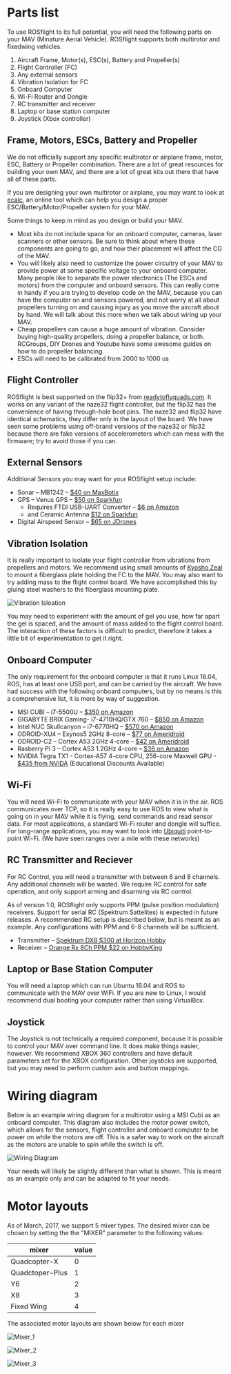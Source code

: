 # Parts list

To use ROSflight to its full potential, you will need the following parts on your MAV (Minature Aerial Vehicle).  ROSflight supports both multirotor and fixedwing vehicles.

1. Aircraft Frame, Motor(s), ESC(s), Battery and Propeller(s)
2. Flight Controller (FC)
3. Any external sensors
4. Vibration Isolation for FC
5. Onboard Computer
6. Wi-Fi Router and Dongle
7. RC transmitter and receiver
8. Laptop or base station computer
9. Joystick (Xbox controller)

## Frame, Motors, ESCs, Battery and Propeller

We do not officially support any specific multirotor or airplane frame, motor, ESC, Battery or Propeller combination.  There are a lot of great resources for building your own MAV, and there are a lot of great kits out there that have all of these parts.

If you are designing your own multirotor or airplane, you may want to look at [ecalc](https://www.ecalc.ch/), an online tool which can help you design a proper ESC/Battery/Motor/Propeller system for your MAV.

Some things to keep in mind as you design or build your MAV.

* Most kits do not include space for an onboard computer, cameras, laser scanners or other sensors.  Be sure to think about where these components are going to go, and how their placement will affect the CG of the MAV.
* You will likely also need to customize the power circuitry of your MAV to provide power at some specific voltage to your onboard computer.  Many people like to separate the power electronics (The ESCs and motors) from the computer and onboard sensors.  This can really come in handy if you are trying to develop code on the MAV, because you can have the computer on and sensors powered, and not worry at all about propellers turning on and causing injury as you move the aircraft about by hand.  We will talk about this more when we talk about wiring up your MAV.
* Cheap propellers can cause a huge amount of vibration.  Consider buying high-quality propellers, doing a propeller balance, or both.  RCGroups, DIY Drones and Youtube have some awesome guides on how to do propeller balancing.
* ESCs will need to be calibrated from 2000 to 1000 us


## Flight Controller

ROSflight is best supported on the flip32+ from [readytoflyquads.com](http://www.readytoflyquads.com/the-flip32-187).  It works on any variant of the naze32 flight controller, but the flip32 has the convenience of having through-hole boot pins.  The naze32 and flip32 have identical schematics, they differ only in the layout of the board. We have seen some problems using off-brand versions of the naze32 or flip32 because there are fake versions of accelerometers which can mess with the firmware; try to avoid those if you can.

## External Sensors

Additional Sensors you may want for your ROSflight setup include:

* Sonar – MB1242 – [$40 on MaxBotix](http://www.maxbotix.com/Ultrasonic_Sensors/MB1242.htm)
* GPS – Venus GPS – [$50 on Sparkfun](https://www.sparkfun.com/products/11058)
    - Requires FTDI USB-UART Converter – [$6 on Amazon](https://www.amazon.com/Blue3D-Ft232rl-Serial-Adapter-Arduino/dp/B012YUANZK/ref=sr_1_9?ie=UTF8&qid=1490068223&sr=8-9&keywords=FTDI+USB+converter)
    - and Ceramic Antenna [$12 on Sparkfun](https://www.sparkfun.com/products/177)
* Digital Airspeed Sensor – [$65 on JDrones](http://store.jdrones.com/digital_airspeed_sensor_p/senair02kit.html)


## Vibration Isolation

It is really important to isolate your flight controller from vibrations from propellers and motors.  We recommend using small amounts of [Kyosho Zeal](https://www.amazon.com/Kyosho-Z8006-Vibration-Absorption-Sheet/dp/B002U2GS2K/ref=sr_1_1?ie=UTF8&qid=1490068378&sr=8-1&keywords=kyosho+zeal) to mount a fiberglass plate holding the FC to the MAV.  You may also want to try adding mass to the flight control board.  We have accomplished this by gluing steel washers to the fiberglass mounting plate.

![Vibration Isloation](images/vibration_isolation.png)  

You may need to experiment with the amount of gel you use, how far apart the gel is spaced, and the amount of mass added to the flight control board.  The interaction of these factors is difficult to predict, therefore it takes a little bit of experimentation to get it right.

## Onboard Computer

The only requirement for the onboard computer is that it runs Linux 16.04, ROS, has at least one USB port, and can be carried by the aircraft.  We have had success with the following onboard computers, but by no means is this a comprehensive list, it is more by way of suggestion.

* MSI CUBI – i7-5500U – [$350 on Amazon](https://www.amazon.com/MSI-Intel-Support-Barebones-Cubi-028BUS/dp/B011Q6BBMW/ref=sr_1_6?s=electronics&ie=UTF8&qid=1490068829&sr=1-6&keywords=i7+NUC)
* GIGABYTE BRIX Gaming- i7-4710HQ/GTX 760 – [$850 on Amazon](https://www.amazon.com/dp/B00OJZVGFU/ref=cm_sw_su_dp)
* Intel NUC Skullcanyon – i7-6770HQ – [$570 on Amazon](https://www.amazon.com/dp/B01DJ9XS52/ref=cm_sw_su_dp)
* ODROID-XU4 – Exynos5 2GHz 8-core – [$77 on Ameridroid](http://ameridroid.com/products/odroid-xu4)
* ODROID-C2 – Cortex A53 2GHz 4-core – [$42 on Ameridroid](http://ameridroid.com/products/odroid-c2)
* Rasberry Pi 3 – Cortex A53 1.2GHz 4-core – [$36 on Amazon](https://www.amazon.com/dp/B01CD5VC92/ref=cm_sw_su_dp)
* NVIDIA Tegra TX1 - Cortex-A57 4-core CPU, 256-core Maxwell GPU - [$435 from NVIDA](http://www.nvidia.com/object/embedded-systems-dev-kits-modules.html) (Educational Discounts Available)

## Wi-Fi

You will need Wi-Fi to communicate with your MAV when it is in the air.  ROS communicates over TCP, so it is really easy to use ROS to view what is going on in your MAV while it is flying, send commands and read sensor data.  For most applications, a standard Wi-Fi router and dongle will suffice.  For long-range applications, you may want to look into [Ubiquiti](https://www.ubnt.com/) point-to-point Wi-Fi.  (We have seen ranges over a mile with these networks)

## RC Transmitter and Reciever

For RC Control, you will need a transmitter with between 6 and 8 channels.  Any additional channels will be wasted.  We require RC control for safe operation, and only support arming and disarming via RC control.

As of version 1.0, ROSflight only supports PPM (pulse position modulation) receivers. Support for serial RC (Spektrum Sattelites) is expected in future releases. A recommended RC setup is described below, but is meant as an example. Any configurations with PPM and 6-8 channels will be sufficient.

* Transmitter – [Spektrum DX8 $300 at Horizon Hobby](http://www.horizonhobby.com/dx8-transmitter-only-mode-2-spmr8000)
* Receiver – [Orange Rx 8Ch PPM $22 on HobbyKing](https://hobbyking.com/en_us/orangerx-r820x-v2-6ch-2-4ghz-dsm2-dsmx-comp-full-range-rx-w-sat-div-ant-f-safe-cppm.html/?___store=en_us)


## Laptop or Base Station Computer

You will need a laptop which can run Ubuntu 16.04 and ROS to communicate with the MAV over WiFi.  If you are new to Linux, I would recommend dual booting your computer rather than using VirtualBox.

## Joystick

The Joystick is not technically a required component, because it is possible to control your MAV over command line. It does make things easier, however.  We recommend XBOX 360 controllers and have default parameters set for the XBOX configuration.  Other joysticks are supported, but you may need to perform custom axis and button mappings.

# Wiring diagram

Below is an example wiring diagram for a multirotor using a MSI Cubi as an onboard computer.  This diagram also includes the motor power switch, which allows for the sensors, flight controller and onboard computer to be power on while the motors are off.  This is a safer way to work on the aircraft as the motors are unable to spin while the switch is off.

![Wiring Diagram](images/Wiring_Diagram.png)

Your needs will likely be slightly different than what is shown.  This is meant as an example only and can be adapted to fit your needs.

# Motor layouts

As of March, 2017, we support 5 mixer types.  The desired mixer can be chosen by setting the the "MIXER" parameter to the following values:

| mixer | value |
|-----------------|-------|
| Quadcopter-X | 0 |
| Quadctoper-Plus | 1 |
| Y6 | 2 |
| X8 | 3 |
| Fixed Wing | 4 |

The associated motor layouts are shown below for each mixer

![Mixer_1](images/mixer_1.png)

![Mixer_2](images/mixer_2.png)

![Mixer_3](images/mixer_3.png)
